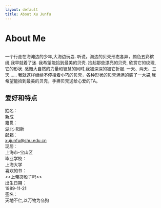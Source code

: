 ```yaml
---
layout: default
title: About Xu Junfu
---
```


<div class="post">
	<h1 class="pageTitle">About Me</h1>
	<img src="{{ '/assets/img/shell.jpg' | prepend: site.baseurl }}" alt=""> 
	<p class="intro">一个行走在海滩边的少年,大海边玩耍. 听说，海边的贝壳形态各异，颜色五彩槟纷,我早就着了迷. 我希望能拾到最美的贝壳. 捡起那些漂亮的贝壳, 欣赏它的纹理,它的形状. 感慨大自然的力量和智慧的同时,我被深深的被它折服. 一天、两天、三天…… 我就这样继续不停拾着小巧的贝壳，各种形状的贝壳满满的装了一大袋,我希望能拾到最美的贝壳，手捧贝壳送给心爱的TA。</p>
	<h2>爱好和特点</h2>
	<div>
    <div class="row"> 
      <label class="col-sm-2 control-label">姓名：</label>
      <div class="col-sm-6">新成</div>
    </div>
    <div class="row"> 
      <label class="col-sm-2 control-label">籍贯：</label>
      <div class="col-sm-6">湖北-阳新</div>
    </div>
    <div class="row"> 
      <label class="col-sm-2 control-label">邮箱：</label>
      <div class="col-sm-6"><a href="mailto:xujunfu@shu.edu.cn">xujunfu@shu.edu.cn</a></div>
    </div>
    <div class="row"> 
      <label class="col-sm-2 control-label">现居：</label>
      <div class="col-sm-6">上海市-宝山区</div>
    </div>
    <div class="row"> 
      <label class="col-sm-2 control-label">毕业学校：</label>
      <div class="col-sm-6">上海大学</div>
    </div>
    <div class="row"> 
      <label class="col-sm-2 control-label">喜欢的书：</label>
      <div class="col-sm-6"><<上帝掷骰子吗>></div>
    </div>
    <div class="row"> 
      <label class="col-sm-2 control-label">出生日期：</label>
      <div class="col-sm-6">1989-11-21</div>
    </div>
    <div class="row"> 
      <label class="col-sm-2 control-label">签名：</label>
      <div class="col-sm-6">天地不仁,以万物为刍狗</div>
    </div>
  </div>

</div>
